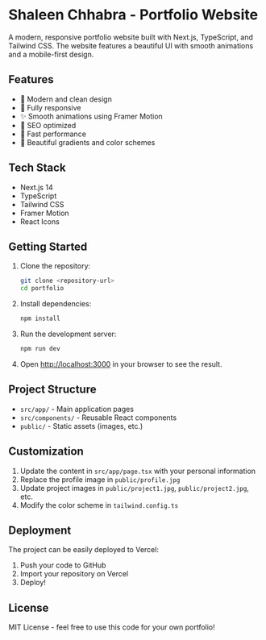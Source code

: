 # Shaleen Chhabra - Portfolio Website

A modern, responsive portfolio website built with Next.js, TypeScript, and Tailwind CSS. The website features a beautiful UI with smooth animations and a mobile-first design.

## Features

- 🎨 Modern and clean design
- 📱 Fully responsive
- ✨ Smooth animations using Framer Motion
- 🎯 SEO optimized
- 🚀 Fast performance
- 🌙 Beautiful gradients and color schemes

## Tech Stack

- Next.js 14
- TypeScript
- Tailwind CSS
- Framer Motion
- React Icons

## Getting Started

1. Clone the repository:
   ```bash
   git clone <repository-url>
   cd portfolio
   ```

2. Install dependencies:
   ```bash
   npm install
   ```

3. Run the development server:
   ```bash
   npm run dev
   ```

4. Open [http://localhost:3000](http://localhost:3000) in your browser to see the result.

## Project Structure

- `src/app/` - Main application pages
- `src/components/` - Reusable React components
- `public/` - Static assets (images, etc.)

## Customization

1. Update the content in `src/app/page.tsx` with your personal information
2. Replace the profile image in `public/profile.jpg`
3. Update project images in `public/project1.jpg`, `public/project2.jpg`, etc.
4. Modify the color scheme in `tailwind.config.ts`

## Deployment

The project can be easily deployed to Vercel:

1. Push your code to GitHub
2. Import your repository on Vercel
3. Deploy!

## License

MIT License - feel free to use this code for your own portfolio!
